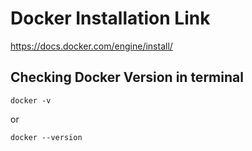 # Docker Installation Link

https://docs.docker.com/engine/install/

## Checking Docker Version in terminal

```
docker -v
```

or

```
docker --version
```
